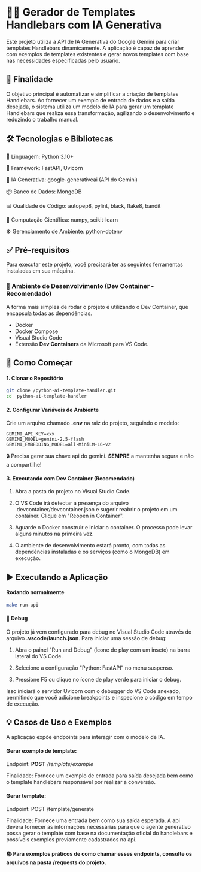 # 🤖✨ Gerador de Templates Handlebars com IA Generativa

Este projeto utiliza a API de IA Generativa do Google Gemini para criar templates Handlebars dinamicamente. A aplicação é capaz de aprender com exemplos de templates existentes e gerar novos templates com base nas necessidades especificadas pelo usuário.

## 🎯 Finalidade

O objetivo principal é automatizar e simplificar a criação de templates Handlebars. Ao fornecer um exemplo de entrada de dados e a saída desejada, o sistema utiliza um modelo de IA para gerar um template Handlebars que realiza essa transformação, agilizando o desenvolvimento e reduzindo o trabalho manual.

## 🛠️ Tecnologias e Bibliotecas

🐍 Linguagem: Python 3.10+

🚀 Framework: FastAPI, Uvicorn

🧠 IA Generativa: google-generativeai (API do Gemini)

📦 Banco de Dados: MongoDB

📊 Qualidade de Código: autopep8, pylint, black, flake8, bandit

🔬 Computação Científica: numpy, scikit-learn

⚙️ Gerenciamento de Ambiente: python-dotenv

## ✅ Pré-requisitos

Para executar este projeto, você precisará ter as seguintes ferramentas instaladas em sua máquina.

### 🐳 Ambiente de Desenvolvimento (Dev Container - Recomendado)

A forma mais simples de rodar o projeto é utilizando o Dev Container, que encapsula todas as dependências.

- Docker
- Docker Compose
- Visual Studio Code
- Extensão **Dev Containers** da Microsoft para VS Code.

## 🚀 Como Começar

#### 1. Clonar o Repositório

```bash
git clone /python-ai-template-handler.git
cd  python-ai-template-handler
```

#### 2. Configurar Variáveis de Ambiente

Crie um arquivo chamado **.env** na raiz do projeto, seguindo o modelo:

```
GEMINI_API_KEY=xxx
GEMINI_MODEL=gemini-2.5-flash
GEMINI_EMBEDDING_MODEL=all-MiniLM-L6-v2
```

🔒 Precisa gerar sua chave api do gemini. **SEMPRE** a mantenha segura e não a compartilhe!

#### 3. Executando com Dev Container (Recomendado)

1. Abra a pasta do projeto no Visual Studio Code.

2. O VS Code irá detectar a presença do arquivo .devcontainer/devcontainer.json e sugerir reabrir o projeto em um container. Clique em "Reopen in Container".

3. Aguarde o Docker construir e iniciar o container. O processo pode levar alguns minutos na primeira vez.

4. O ambiente de desenvolvimento estará pronto, com todas as dependências instaladas e os serviços (como o MongoDB) em execução.

## ▶️ Executando a Aplicação

#### Rodando normalmente

```bash
make run-api
```

#### 🐞 Debug

O projeto já vem configurado para debug no Visual Studio Code através do arquivo **.vscode/launch.json**. Para iniciar uma sessão de debug:

1. Abra o painel "Run and Debug" (ícone de play com um inseto) na barra lateral do VS Code.

2. Selecione a configuração "Python: FastAPI" no menu suspenso.

3. Pressione F5 ou clique no ícone de play verde para iniciar o debug.

Isso iniciará o servidor Uvicorn com o debugger do VS Code anexado, permitindo que você adicione breakpoints e inspecione o código em tempo de execução.

## 💡 Casos de Uso e Exemplos

A aplicação expõe endpoints para interagir com o modelo de IA.

#### Gerar exemplo de template:

Endpoint: **POST** _/template/example_

Finalidade: Fornece um exemplo de entrada para saída desejada bem como o template handlebars responsável por realizar a conversão.

#### Gerar template:

Endpoint: POST /template/generate

Finalidade: Fornece uma entrada bem como sua saída esperada. A api deverá fornecer as informações necessárias para que o agente generativo possa gerar o template com base na documentação oficial do handlebars e possíveis exemplos previamente cadastrados na api.

#### 📚 Para exemplos práticos de como chamar esses endpoints, consulte os arquivos na pasta /requests do projeto.
